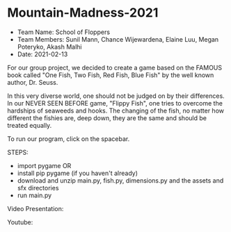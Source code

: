 # Mountain-Madness-2021

- Team Name: School of Floppers
- Team Members: Sunil Mann, Chance Wijewardena, Elaine Luu, Megan Poteryko, Akash Malhi
- Date: 2021-02-13

For our group project, we decided to create a game based on the FAMOUS book called "One Fish, Two Fish, Red Fish, Blue Fish" by the well known author, Dr. Seuss.  

In this very diverse world, one should not be judged on by their differences. In our NEVER SEEN BEFORE game, "Flippy Fish", one tries to overcome the hardships of seaweeds and hooks. The changing of the fish, no matter how different the fishies are, deep down, they are the same and should be treated equally.

To run our program, click on the spacebar.

STEPS:
- import pygame 
        OR
- install pip pygame (if you haven't already)
- download and unzip main.py, fish.py, dimensions.py and the assets and sfx directories
- run main.py

Video Presentation:

Youtube: 
